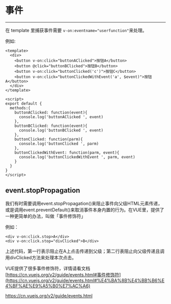 # 事件
----


在 template 里捕获事件需要 `v-on:eventname="userfunction"`来处理。

例如:

```
<template>
  <div>
    <button v-on:click="buttonAClicked">按钮A</button>
    <button @click="buttonBClicked">按钮B</button>
    <button v-on:click="buttonClicked('c')">按钮C</button>
    <button v-on:click="buttonClickedWithEvent('a', $event)">按钮A</button>
  </div>
</template>

<script>
export default {
  methods:{
    buttonAClicked: function(event){
      console.log('buttonAClicked ', event)
    },
    buttonBClicked: function(event){
      console.log('buttonBClicked ', event)
    },
    buttonClicked: function(parm){
      console.log('buttonClicked ', parm)
    },
    buttonClickedWithEvent: function(parm, event){
      console.log('buttonClickedWithEvent ', parm, event)
    }
  }
}
</script>
```

## event.stopPropagation

我们有时需要调用event.stopPropagation()来阻止事件向父级HTML元素传递，或是调用event.preventDefault()来取消事件本身内置的行为。在VUE里，提供了一种更简单的办法，叫做「事件修饰符」

例如：

```
<div v-on:click.stop>A</div>
<div v-on:click.stop="divClicked">B</div>

```
上述代码，第一行表示阻止在A上点击传递到父级；第二行表阻止向父级传递且调用divClicked方法来处理本次点击。

VUE提供了很多事件修饰符，详情请看文档[https://cn.vuejs.org/v2/guide/events.html#事件修饰符](https://cn.vuejs.org/v2/guide/events.html#%E4%BA%8B%E4%BB%B6%E4%BF%AE%E9%A5%B0%E7%AC%A6)

https://cn.vuejs.org/v2/guide/events.html